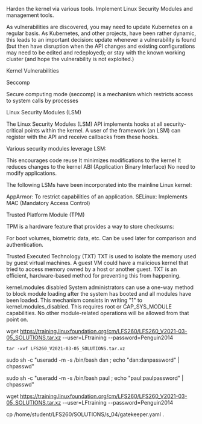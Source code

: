 Harden the kernel via various tools.
Implement Linux Security Modules and management tools.

As vulnerabilities are discovered, you may need to update Kubernetes on a regular basis. As Kubernetes, and other projects, have been rather dynamic, this leads to an important decision: update whenever a vulnerability is found (but then have disruption when the API changes and existing configurations may need to be edited and redeployed); or stay with the known working cluster (and hope the vulnerability is not exploited.)


Kernel Vulnerabilities

Seccomp

Secure computing mode (seccomp) is a mechanism which restricts access to system calls by processes

Linux Security Modules (LSM)

The Linux Security Modules (LSM) API implements hooks at all security-critical points within the kernel. A user of the framework (an LSM) can register with the API and receive callbacks from these hooks. 

Various security modules leverage LSM:

This encourages code reuse
It minimizes modifications to the kernel
It reduces changes to the kernel ABI (Application Binary Interface)
No need to modify applications.

The following LSMs have been incorporated into the mainline Linux kernel:

AppArmor: To restrict capabilities of an application.
SELinux: Implements MAC (Mandatory Access Control)


Trusted Platform Module (TPM)

TPM is a hardware feature that provides a way to store checksums:

For boot volumes, biometric data, etc.
Can be used later for comparison and authentication.

Trusted Executed Technology (TXT)
TXT is used to isolate the memory used by guest virtual machines. A guest VM could have a malicious kernel that tried to access memory owned by a host or another guest. TXT is an efficient, hardware-based method for preventing this from happening.

kernel.modules disabled
System administrators can use a one-way method to block module loading after the system has booted and all modules have been loaded. This mechanism consists in writing "1" to kernel.modules_disabled. This requires root or CAP_SYS_MODULE capabilities. No other module-related operations will be allowed from that point on.


 wget https://training.linuxfoundation.org/cm/LFS260/LFS260_V2021-03-05_SOLUTIONS.tar.xz --user=LFtraining --password=Penguin2014

    tar -xvf LFS260_V2021-03-05_SOLUTIONS.tar.xz


 sudo sh -c "useradd -m -s /bin/bash dan ; echo "dan:danpassword" | chpasswd"

sudo sh -c "useradd -m -s /bin/bash paul ; echo "paul:paulpassword" | chpasswd"



 wget https://training.linuxfoundation.org/cm/LFS260/LFS260_V2021-03-05_SOLUTIONS.tar.xz --user=LFtraining --password=Penguin2014

 cp /home/student/LFS260/SOLUTIONS/s_04/gatekeeper.yaml .

